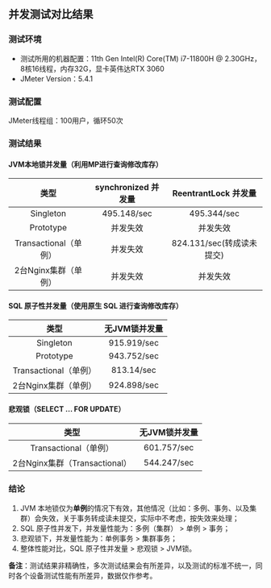 ## 并发测试对比结果

### 测试环境
- 测试所用的机器配置：11th Gen Intel(R) Core(TM) i7-11800H @ 2.30GHz，8核16线程，内存32G，显卡英伟达RTX 3060 <br>
- JMeter Version：5.4.1

### 测试配置
JMeter线程组：100用户，循环50次


### 测试结果
#### JVM本地锁并发量（利用MP进行查询修改库存）

|        类型         | synchronized 并发量 |  ReentrantLock 并发量  |
|:-----------------:|:----------------:|:-------------------:|
|     Singleton     |   495.148/sec    |     495.344/sec     |
|     Prototype     |       并发失效       |        并发失效         |
| Transactional（单例） |       并发失效       | 824.131/sec(转成读未提交) |
|   2台Nginx集群（单例）   |       并发失效       |        并发失效         |

#### SQL 原子性并发量（使用原生 SQL 进行查询修改库存）

|        类型         |  无JVM锁并发量   | 
|:-----------------:|:-----------:|
|     Singleton     | 915.919/sec | 
|     Prototype     | 943.752/sec | 
| Transactional（单例） | 813.14/sec  | 
|   2台Nginx集群（单例）   | 924.898/sec | 

#### 悲观锁（SELECT ... FOR UPDATE）

|            类型            |  无JVM锁并发量   | 
|:------------------------:|:-----------:|
|    Transactional（单例）     | 601.757/sec |
| 2台Nginx集群（Transactional） | 544.247/sec |

### 结论
1. JVM 本地锁仅为**单例**的情况下有效，其他情况（比如：多例、事务、以及集群）会失效，关于事务转成读未提交，实际中不考虑，按失效来处理；
2. SQL 原子性并发下，并发量性能为：多例（集群） > 单例 > 事务；
3. 悲观锁下，并发量性能为：单例事务 > 集群事务；
4. 整体性能对比，SQL 原子性并发量 > 悲观锁 > JVM锁。

**备注**：测试结果非精确性，多次测试结果会有所差异，以及测试的标准不统一，同时各个设备测试性能有所差异，数据仅作参考。<br>
